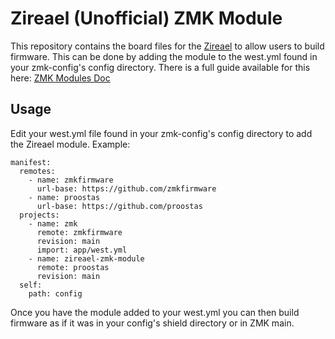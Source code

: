 # Zireael (Unofficial) ZMK Module

This repository contains the board files for the [Zireael](https://github.com/Mposiblee/Zireael) to allow users to build firmware. 
This can be done by adding the module to the west.yml found in your zmk-config's config directory. 
There is a full guide available for this here: [ZMK Modules Doc](https://zmk.dev/docs/features/modules)

## Usage

Edit your west.yml file found in your zmk-config's config directory to add the Zireael module. Example:

```
manifest:
  remotes:
    - name: zmkfirmware
      url-base: https://github.com/zmkfirmware
    - name: proostas
      url-base: https://github.com/proostas
  projects:
    - name: zmk
      remote: zmkfirmware
      revision: main
      import: app/west.yml
    - name: zireael-zmk-module
      remote: proostas
      revision: main
  self:
    path: config
```
Once you have the module added to your west.yml you can then build firmware as if it was in your config's shield directory or in ZMK main.
